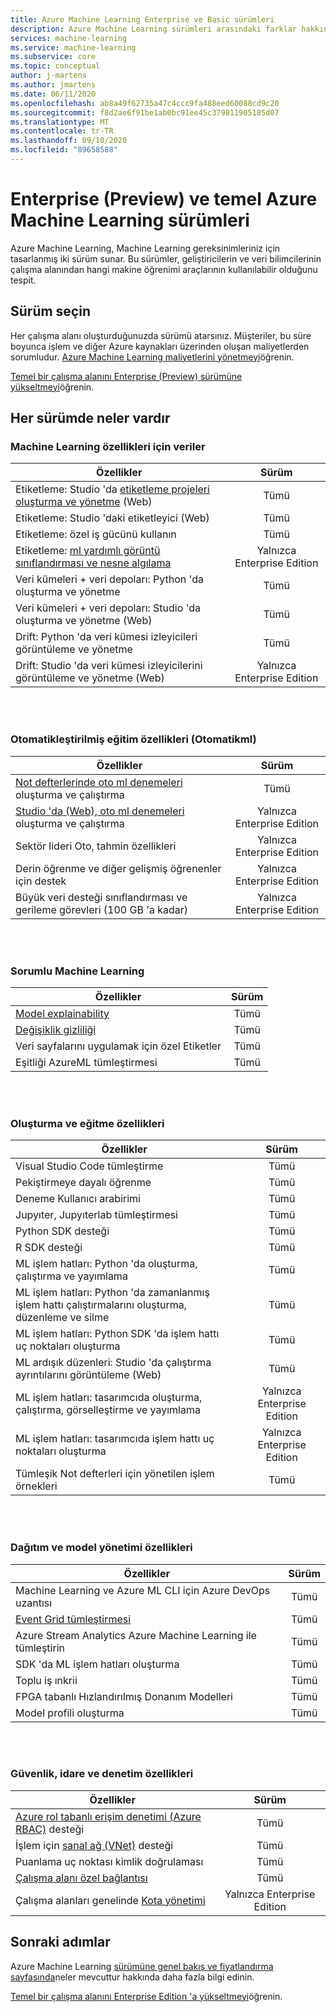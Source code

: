 ```yaml
---
title: Azure Machine Learning Enterprise ve Basic sürümleri
description: Azure Machine Learning sürümleri arasındaki farklar hakkında bilgi edinin.
services: machine-learning
ms.service: machine-learning
ms.subservice: core
ms.topic: conceptual
author: j-martens
ms.author: jmartens
ms.date: 06/11/2020
ms.openlocfilehash: ab8a49f62735a47c4ccc9fa488eed60088cd9c20
ms.sourcegitcommit: f8d2ae6f91be1ab0bc91ee45c379811905185d07
ms.translationtype: MT
ms.contentlocale: tr-TR
ms.lasthandoff: 09/10/2020
ms.locfileid: "89658588"
---
```

# <a name="enterprise-preview-and-basic-editions-of-azure-machine-learning"></a>Enterprise (Preview) ve temel Azure Machine Learning sürümleri 

Azure Machine Learning, Machine Learning gereksinimleriniz için tasarlanmış iki sürüm sunar. Bu sürümler, geliştiricilerin ve veri bilimcilerinin çalışma alanından hangi makine öğrenimi araçlarının kullanılabilir olduğunu tespit.

## <a name="choose-an-edition"></a>Sürüm seçin

Her çalışma alanı oluşturduğunuzda sürümü atarsınız. Müşteriler, bu süre boyunca işlem ve diğer Azure kaynakları üzerinden oluşan maliyetlerden sorumludur. [Azure Machine Learning maliyetlerini yönetmeyi](concept-plan-manage-cost.md)öğrenin.

[Temel bir çalışma alanını Enterprise (Preview) sürümüne yükseltmeyi](how-to-manage-workspace.md#upgrade)öğrenin. 

## <a name="whats-in-each-edition"></a>Her sürümde neler vardır

### <a name="data-for-machine-learning-capabilities"></a>Machine Learning özellikleri için veriler  

| Özellikler                     | Sürüm                 |
|------------------------------------------------------------------------------------|:-----------:|
| Etiketleme: Studio 'da [etiketleme projeleri oluşturma ve yönetme](tutorial-labeling.md) (Web)                                                | Tümü                     |
| Etiketleme: Studio 'daki etiketleyici (Web)                                    | Tümü                     |
| Etiketleme: özel iş gücünü kullanın                               | Tümü                     |
| Etiketleme: [ml yardımlı görüntü sınıflandırması ve nesne algılama](how-to-label-images.md)                  | Yalnızca Enterprise Edition |
| Veri kümeleri + veri depoları: Python 'da oluşturma ve yönetme                       | Tümü                     |
| Veri kümeleri + veri depoları: Studio 'da oluşturma ve yönetme (Web)                         | Tümü                     |
| Drift: Python 'da veri kümesi izleyicileri görüntüleme ve yönetme                           | Tümü                     |
| Drift: Studio 'da veri kümesi izleyicilerini görüntüleme ve yönetme (Web)                            | Yalnızca Enterprise Edition |


<br/>
<br/>

### <a name="automated-training-capabilities-automl"></a>Otomatikleştirilmiş eğitim özellikleri (Otomatikml)

| Özellikler    | Sürüm                 |
|------------------------------------------------------------------------------------|:-----------:|
| [Not defterlerinde oto ml denemeleri](how-to-configure-auto-train.md) oluşturma ve çalıştırma               | Tümü                     |
| [Studio 'da (Web), oto ml denemeleri](how-to-use-automated-ml-for-ml-models.md) oluşturma ve çalıştırma   | Yalnızca Enterprise Edition |
| Sektör lideri Oto, tahmin özellikleri             | Yalnızca Enterprise Edition |
| Derin öğrenme ve diğer gelişmiş öğrenenler için destek | Yalnızca Enterprise Edition |
| Büyük veri desteği sınıflandırması ve gerileme görevleri (100 GB 'a kadar)                     | Yalnızca Enterprise Edition |


<br/>
<br/>

### <a name="responsible-machine-learning"></a>Sorumlu Machine Learning

| Özellikler    | Sürüm                 |
|------------------------------------------------------------------------------------|:-----------:|
| [Model explainability](how-to-machine-learning-interpretability-automl.md)                                              | Tümü                     |
| [Değişiklik gizliliği](how-to-differential-privacy.md)                          | Tümü                     |
| Veri sayfalarını uygulamak için özel Etiketler    | Tümü                     |
| Eşitliği AzureML tümleştirmesi                                      | Tümü                     |

<br/>
<br/>


### <a name="build-and-train-capabilities"></a>Oluşturma ve eğitme özellikleri

| Özellikler    | Sürüm                 |
|------------------------------------------------------------------------------------|:-----------:|
| Visual Studio Code tümleştirme                                                     | Tümü                     |
| Pekiştirmeye dayalı öğrenme                                                             | Tümü                     |
| Deneme Kullanıcı arabirimi                                                                 | Tümü                     |
| Jupyıter, Jupyıterlab tümleştirmesi                                                    | Tümü                     |
| Python SDK desteği                                                                 | Tümü                     |
| R SDK desteği                                                                      | Tümü                     |
| ML işlem hatları: Python 'da oluşturma, çalıştırma ve yayımlama                           | Tümü                     |
| ML işlem hatları: Python 'da zamanlanmış işlem hattı çalıştırmalarını oluşturma, düzenleme ve silme| Tümü                     |
| ML işlem hatları: Python SDK 'da işlem hattı uç noktaları oluşturma                                   | Tümü                     |
| ML ardışık düzenleri: Studio 'da çalıştırma ayrıntılarını görüntüleme (Web)                                              | Tümü                     |
| ML işlem hatları: tasarımcıda oluşturma, çalıştırma, görselleştirme ve yayımlama                  | Yalnızca Enterprise Edition |
| ML işlem hatları: tasarımcıda işlem hattı uç noktaları oluşturma | Yalnızca Enterprise Edition |
| Tümleşik Not defterleri için yönetilen işlem örnekleri                                 | Tümü                     |


<br/>
<br/>

### <a name="deployment-and-model-management-capabilities"></a>Dağıtım ve model yönetimi özellikleri

| Özellikler                            | Sürüm                 |
|------------------------------------------------------------------------------------|:-----------:|
| Machine Learning ve Azure ML CLI için Azure DevOps uzantısı                 | Tümü                     |
| [Event Grid tümleştirmesi](how-to-use-event-grid.md)                                                             | Tümü                     |
| Azure Stream Analytics Azure Machine Learning ile tümleştirin                       | Tümü                     |
| SDK 'da ML işlem hatları oluşturma                                                         | Tümü                     |
| Toplu iş ınkrii                                                                  | Tümü                     |
| FPGA tabanlı Hızlandırılmış Donanım Modelleri                                             | Tümü                     |
| Model profili oluşturma                                                                    | Tümü                     |

<br/>
<br/>

### <a name="security-governance-and-control-capabilities"></a>Güvenlik, idare ve denetim özellikleri

| Özellikler     | Sürüm                 |
|------------------------------------------------------------------------------------|:-----------:|
| [Azure rol tabanlı erişim denetimi (Azure RBAC)](how-to-assign-roles.md) desteği                                           | Tümü                     |
| İşlem için [sanal ağ (VNet)](how-to-secure-training-vnet.md) desteği                                         | Tümü                     |
| Puanlama uç noktası kimlik doğrulaması                                                    | Tümü                     |
| [Çalışma alanı özel bağlantısı](how-to-configure-private-link.md)                                                            | Tümü                     |
| Çalışma alanları genelinde [Kota yönetimi](how-to-manage-quotas.md)                                                 | Yalnızca Enterprise Edition |

## <a name="next-steps"></a>Sonraki adımlar

Azure Machine Learning [sürümüne genel bakış ve fiyatlandırma sayfasında](https://azure.microsoft.com/pricing/details/machine-learning/)neler mevcuttur hakkında daha fazla bilgi edinin. 

[Temel bir çalışma alanını Enterprise Edition 'a yükseltmeyi](how-to-manage-workspace.md#upgrade)öğrenin. 
